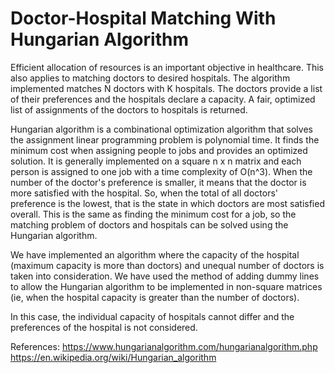 # Doctor-Hospital Matching With Hungarian Algorithm

Efficient allocation of resources is an important objective in healthcare. This also applies to matching doctors to desired hospitals. The algorithm implemented matches N doctors with K hospitals. The doctors provide a list of their preferences and the hospitals declare a capacity. A fair, optimized list of assignments of the doctors to hospitals is returned. 

Hungarian algorithm is a combinational optimization algorithm that solves the assignment linear programming problem is polynomial time. It finds the minimum cost when assigning people to jobs and provides an optimized solution. It is generally implemented on a square n x n matrix and each person is assigned to one job with a time complexity of O(n^3). When the number of the doctor's preference is smaller, it means that the doctor is more satisfied with the hospital. So, when the total of all doctors' preference is the lowest, that is the state in which doctors are most satisfied overall. This is the same as finding the minimum cost for a job, so the matching problem of doctors and hospitals can be solved using the Hungarian algorithm. 

We have implemented an algorithm where the capacity of the hospital (maximum capacity is more than doctors) and unequal number of doctors is taken into consideration. We have used the method of adding dummy lines to allow the Hungarian algorithm to be implemented in non-square matrices (ie, when the hospital capacity is greater than the number of doctors). 

In this case, the individual capacity of hospitals cannot differ and the preferences of the hospital is not considered. 

References:
https://www.hungarianalgorithm.com/hungarianalgorithm.php
https://en.wikipedia.org/wiki/Hungarian_algorithm
